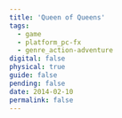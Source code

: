 ```yaml
---
title: 'Queen of Queens'
tags:
  - game
  - platform_pc-fx
  - genre_action-adventure
digital: false
physical: true
guide: false
pending: false
date: 2014-02-10
permalink: false
---
```

